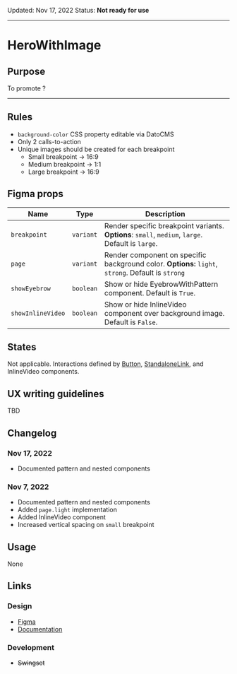 Updated: Nov 17, 2022
Status: **Not ready for use**

---

# HeroWithImage

## Purpose

To promote ?

---

## Rules

- `background-color` CSS property editable via DatoCMS
- Only 2 calls-to-action
- Unique images should be created for each breakpoint
  - Small breakpoint → 16:9
  - Medium breakpoint → 1:1
  - Large breakpoint → 16:9

## Figma props

| Name              | Type      | Description                                                                                        |
| ----------------- | --------- | -------------------------------------------------------------------------------------------------- |
| `breakpoint`      | `variant` | Render specific breakpoint variants. **Options**: `small`, `medium`, `large`. Default is `large`.  |
| `page`            | `variant` | Render component on specific background color. **Options:** `light`, `strong`. Default is `strong` |
| `showEyebrow`     | `boolean` | Show or hide EyebrowWithPattern component. Default is `True`.                                      |
| `showInlineVideo` | `boolean` | Show or hide InlineVideo component over background image. Default is `False`.                      |

## States

Not applicable. Interactions defined by [Button](https://hashicorp-wpl-documentation.vercel.app/components/button), [StandaloneLink](https://hashicorp-wpl-documentation.vercel.app/components/standalone-link), and InlineVideo components.

## UX writing guidelines

TBD

## Changelog

### Nov 17, 2022

- Documented pattern and nested components

### Nov 7, 2022

- Documented pattern and nested components
- Added `page.light` implementation
- Added InlineVideo component
- Increased vertical spacing on `small` breakpoint

## Usage

None

## Links

### Design

- [Figma](https://www.figma.com/file/VvpEQaWhKQExx9QTWRyayd/Patterns?node-id=2591%3A14651)
- [Documentation](https://hashicorp-wpl-documentation.vercel.app/patterns/hero)

### Development

- ~~Swingset~~
